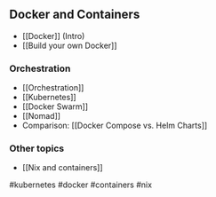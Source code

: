 ## Docker and Containers

- [[Docker]] (Intro)
- [[Build your own Docker]]

### Orchestration

- [[Orchestration]]
- [[Kubernetes]]
- [[Docker Swarm]]
- [[Nomad]]
- Comparison: [[Docker Compose vs. Helm Charts]]

### Other topics

- [[Nix and containers]]

<!-- Keywords -->
#kubernetes #docker #containers #nix
<!-- /Keywords -->
